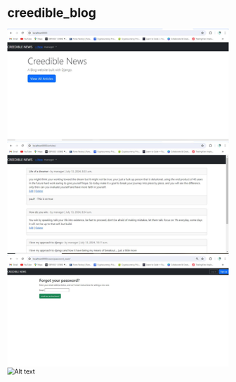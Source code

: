 # creedible_blog

![Alt text](https://github.com/Kingsantus/creedible_blog/blob/main/creedible_news.JPG)
![Alt text](https://github.com/Kingsantus/creedible_blog/blob/main/creedible_news_page.JPG)
![Alt text](https://github.com/Kingsantus/creedible_blog/blob/main/creedible_news_reset_password.JPG)
![Alt text]()

